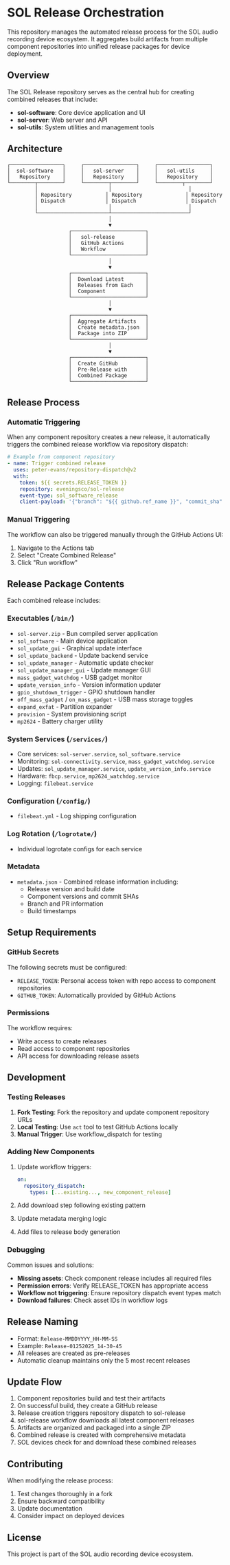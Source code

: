 # SOL Release Orchestration

This repository manages the automated release process for the SOL audio recording device ecosystem. It aggregates build artifacts from multiple component repositories into unified release packages for device deployment.

## Overview

The SOL Release repository serves as the central hub for creating combined releases that include:
- **sol-software**: Core device application and UI
- **sol-server**: Web server and API
- **sol-utils**: System utilities and management tools

## Architecture

```
┌─────────────────┐     ┌─────────────────┐     ┌─────────────────┐
│  sol-software   │     │   sol-server    │     │   sol-utils     │
│   Repository    │     │   Repository    │     │   Repository    │
└────────┬────────┘     └────────┬────────┘     └────────┬────────┘
         │                       │                         │
         │ Repository           │ Repository              │ Repository
         │ Dispatch             │ Dispatch                │ Dispatch
         │                       │                         │
         └───────────────────────┴─────────────────────────┘
                                 │
                                 ▼
                    ┌────────────────────────┐
                    │   sol-release          │
                    │   GitHub Actions       │
                    │   Workflow             │
                    └────────────────────────┘
                                 │
                                 ▼
                    ┌────────────────────────┐
                    │  Download Latest       │
                    │  Releases from Each    │
                    │  Component             │
                    └────────────────────────┘
                                 │
                                 ▼
                    ┌────────────────────────┐
                    │  Aggregate Artifacts   │
                    │  Create metadata.json  │
                    │  Package into ZIP      │
                    └────────────────────────┘
                                 │
                                 ▼
                    ┌────────────────────────┐
                    │  Create GitHub         │
                    │  Pre-Release with      │
                    │  Combined Package      │
                    └────────────────────────┘
```

## Release Process

### Automatic Triggering

When any component repository creates a new release, it automatically triggers the combined release workflow via repository dispatch:

```yaml
# Example from component repository
- name: Trigger combined release
  uses: peter-evans/repository-dispatch@v2
  with:
    token: ${{ secrets.RELEASE_TOKEN }}
    repository: eveningsco/sol-release
    event-type: sol_software_release
    client-payload: '{"branch": "${{ github.ref_name }}", "commit_sha": "${{ github.sha }}", "tag_name": "${{ steps.create_release.outputs.tag }}"}'
```

### Manual Triggering

The workflow can also be triggered manually through the GitHub Actions UI:
1. Navigate to the Actions tab
2. Select "Create Combined Release"
3. Click "Run workflow"

## Release Package Contents

Each combined release includes:

### Executables (`/bin/`)
- `sol-server.zip` - Bun compiled server application
- `sol_software` - Main device application
- `sol_update_gui` - Graphical update interface
- `sol_update_backend` - Update backend service
- `sol_update_manager` - Automatic update checker
- `sol_update_manager_gui` - Update manager GUI
- `mass_gadget_watchdog` - USB gadget monitor
- `update_version_info` - Version information updater
- `gpio_shutdown_trigger` - GPIO shutdown handler
- `off_mass_gadget` / `on_mass_gadget` - USB mass storage toggles
- `expand_exfat` - Partition expander
- `provision` - System provisioning script
- `mp2624` - Battery charger utility

### System Services (`/services/`)
- Core services: `sol-server.service`, `sol_software.service`
- Monitoring: `sol-connectivity.service`, `mass_gadget_watchdog.service`
- Updates: `sol_update_manager.service`, `update_version_info.service`
- Hardware: `fbcp.service`, `mp2624_watchdog.service`
- Logging: `filebeat.service`

### Configuration (`/config/`)
- `filebeat.yml` - Log shipping configuration

### Log Rotation (`/logrotate/`)
- Individual logrotate configs for each service

### Metadata
- `metadata.json` - Combined release information including:
  - Release version and build date
  - Component versions and commit SHAs
  - Branch and PR information
  - Build timestamps

## Setup Requirements

### GitHub Secrets

The following secrets must be configured:
- `RELEASE_TOKEN`: Personal access token with repo access to component repositories
- `GITHUB_TOKEN`: Automatically provided by GitHub Actions

### Permissions

The workflow requires:
- Write access to create releases
- Read access to component repositories
- API access for downloading release assets

## Development

### Testing Releases

1. **Fork Testing**: Fork the repository and update component repository URLs
2. **Local Testing**: Use `act` tool to test GitHub Actions locally
3. **Manual Trigger**: Use workflow_dispatch for testing

### Adding New Components

1. Update workflow triggers:
   ```yaml
   on:
     repository_dispatch:
       types: [...existing..., new_component_release]
   ```

2. Add download step following existing pattern
3. Update metadata merging logic
4. Add files to release body generation

### Debugging

Common issues and solutions:
- **Missing assets**: Check component release includes all required files
- **Permission errors**: Verify RELEASE_TOKEN has appropriate access
- **Workflow not triggering**: Ensure repository dispatch event types match
- **Download failures**: Check asset IDs in workflow logs

## Release Naming

- Format: `Release-MMDDYYYY_HH-MM-SS`
- Example: `Release-01252025_14-30-45`
- All releases are created as pre-releases
- Automatic cleanup maintains only the 5 most recent releases

## Update Flow

1. Component repositories build and test their artifacts
2. On successful build, they create a GitHub release
3. Release creation triggers repository dispatch to sol-release
4. sol-release workflow downloads all latest component releases
5. Artifacts are organized and packaged into a single ZIP
6. Combined release is created with comprehensive metadata
7. SOL devices check for and download these combined releases

## Contributing

When modifying the release process:
1. Test changes thoroughly in a fork
2. Ensure backward compatibility
3. Update documentation
4. Consider impact on deployed devices

## License

This project is part of the SOL audio recording device ecosystem.